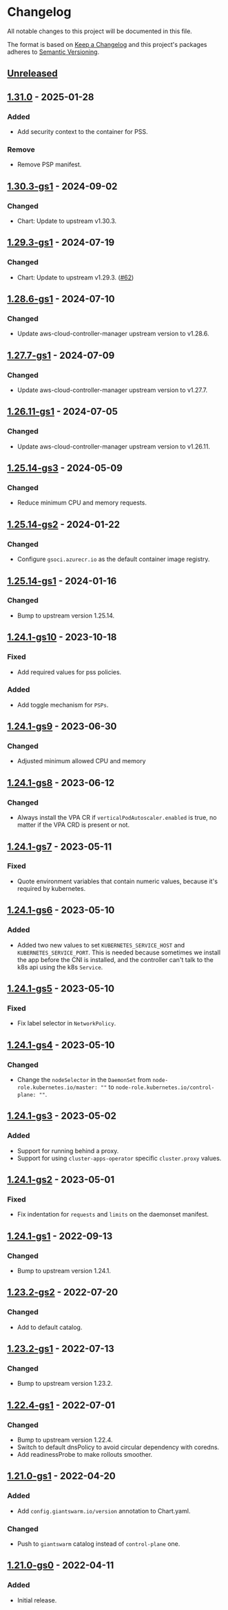 # Changelog

All notable changes to this project will be documented in this file.

The format is based on [Keep a Changelog](http://keepachangelog.com/en/1.0.0/)
and this project's packages adheres to [Semantic Versioning](http://semver.org/spec/v2.0.0.html).

## [Unreleased]

## [1.31.0] - 2025-01-28

### Added

- Add security context to the container for PSS.

### Remove

- Remove PSP manifest.

## [1.30.3-gs1] - 2024-09-02

### Changed

- Chart: Update to upstream v1.30.3.

## [1.29.3-gs1] - 2024-07-19

### Changed

- Chart: Update to upstream v1.29.3. ([#62](https://github.com/giantswarm/aws-cloud-controller-manager-app/pull/62))

## [1.28.6-gs1] - 2024-07-10

### Changed

- Update aws-cloud-controller-manager upstream version to v1.28.6.

## [1.27.7-gs1] - 2024-07-09

### Changed

- Update aws-cloud-controller-manager upstream version to v1.27.7.

## [1.26.11-gs1] - 2024-07-05

### Changed

- Update aws-cloud-controller-manager upstream version to v1.26.11.

## [1.25.14-gs3] - 2024-05-09

### Changed

- Reduce minimum CPU and memory requests.

## [1.25.14-gs2] - 2024-01-22

### Changed

- Configure `gsoci.azurecr.io` as the default container image registry.

## [1.25.14-gs1] - 2024-01-16

### Changed

- Bump to upstream version 1.25.14.

## [1.24.1-gs10] - 2023-10-18

### Fixed

- Add required values for pss policies.

### Added

- Add toggle mechanism for `PSPs`.

## [1.24.1-gs9] - 2023-06-30

### Changed

- Adjusted minimum allowed CPU and memory

## [1.24.1-gs8] - 2023-06-12

### Changed

- Always install the VPA CR if `verticalPodAutoscaler.enabled` is true, no matter if the VPA CRD is present or not.

## [1.24.1-gs7] - 2023-05-11

### Fixed

- Quote environment variables that contain numeric values, because it's required by kubernetes.

## [1.24.1-gs6] - 2023-05-10

### Added

- Added two new values to set `KUBERNETES_SERVICE_HOST` and `KUBERNETES_SERVICE_PORT`. This is needed because sometimes we install the app before the CNI is installed, and the controller can't talk to the k8s api using the k8s `Service`.

## [1.24.1-gs5] - 2023-05-10

### Fixed

- Fix label selector in `NetworkPolicy`.

## [1.24.1-gs4] - 2023-05-10

### Changed

- Change the `nodeSelector` in the `DaemonSet` from `node-role.kubernetes.io/master: ""` to `node-role.kubernetes.io/control-plane: ""`.

## [1.24.1-gs3] - 2023-05-02

### Added

- Support for running behind a proxy.
- Support for using `cluster-apps-operator` specific `cluster.proxy` values.

## [1.24.1-gs2] - 2023-05-01

### Fixed

- Fix indentation for `requests` and `limits` on the daemonset manifest.

## [1.24.1-gs1] - 2022-09-13

### Changed

- Bump to upstream version 1.24.1.

## [1.23.2-gs2] - 2022-07-20

### Changed

- Add to default catalog.

## [1.23.2-gs1] - 2022-07-13

### Changed

- Bump to upstream version 1.23.2.

## [1.22.4-gs1] - 2022-07-01

### Changed

- Bump to upstream version 1.22.4.
- Switch to default dnsPolicy to avoid circular dependency with coredns.
- Add readinessProbe to make rollouts smoother.

## [1.21.0-gs1] - 2022-04-20

### Added

- Add `config.giantswarm.io/version` annotation to Chart.yaml.

### Changed

- Push to `giantswarm` catalog instead of `control-plane` one.

## [1.21.0-gs0] - 2022-04-11

### Added

- Initial release.

[Unreleased]: https://github.com/giantswarm/aws-cloud-controller-manager-app/compare/v1.31.0...HEAD
[1.31.0]: https://github.com/giantswarm/aws-cloud-controller-manager-app/compare/v1.30.3-gs1...v1.31.0
[1.30.3-gs1]: https://github.com/giantswarm/aws-cloud-controller-manager-app/compare/v1.29.3-gs1...v1.30.3-gs1
[1.29.3-gs1]: https://github.com/giantswarm/aws-cloud-controller-manager-app/compare/v1.28.6-gs1...v1.29.3-gs1
[1.28.6-gs1]: https://github.com/giantswarm/aws-cloud-controller-manager-app/compare/v1.27.7-gs1...v1.28.6-gs1
[1.27.7-gs1]: https://github.com/giantswarm/aws-cloud-controller-manager-app/compare/v1.26.11-gs1...v1.27.7-gs1
[1.26.11-gs1]: https://github.com/giantswarm/aws-cloud-controller-manager-app/compare/v1.25.14-gs3...v1.26.11-gs1
[1.25.14-gs3]: https://github.com/giantswarm/aws-cloud-controller-manager-app/compare/v1.25.14-gs2...v1.25.14-gs3
[1.25.14-gs2]: https://github.com/giantswarm/aws-cloud-controller-manager-app/compare/v1.25.14-gs1...v1.25.14-gs2
[1.25.14-gs1]: https://github.com/giantswarm/aws-cloud-controller-manager-app/compare/v1.24.1-gs10...v1.25.14-gs1
[1.24.1-gs10]: https://github.com/giantswarm/aws-cloud-controller-manager-app/compare/v1.24.1-gs9...v1.24.1-gs10
[1.24.1-gs9]: https://github.com/giantswarm/aws-cloud-controller-manager-app/compare/v1.24.1-gs8...v1.24.1-gs9
[1.24.1-gs8]: https://github.com/giantswarm/aws-cloud-controller-manager-app/compare/v1.24.1-gs7...v1.24.1-gs8
[1.24.1-gs7]: https://github.com/giantswarm/aws-cloud-controller-manager-app/compare/v1.24.1-gs6...v1.24.1-gs7
[1.24.1-gs6]: https://github.com/giantswarm/aws-cloud-controller-manager-app/compare/v1.24.1-gs5...v1.24.1-gs6
[1.24.1-gs5]: https://github.com/giantswarm/aws-cloud-controller-manager-app/compare/v1.24.1-gs4...v1.24.1-gs5
[1.24.1-gs4]: https://github.com/giantswarm/aws-cloud-controller-manager-app/compare/v1.24.1-gs3...v1.24.1-gs4
[1.24.1-gs3]: https://github.com/giantswarm/aws-cloud-controller-manager-app/compare/v1.24.1-gs2...v1.24.1-gs3
[1.24.1-gs2]: https://github.com/giantswarm/aws-cloud-controller-manager-app/compare/v1.24.1-gs1...v1.24.1-gs2
[1.24.1-gs1]: https://github.com/giantswarm/aws-cloud-controller-manager-app/compare/v1.23.2-gs2...v1.24.1-gs1
[1.23.2-gs2]: https://github.com/giantswarm/aws-cloud-controller-manager-app/compare/v1.23.2-gs1...v1.23.2-gs2
[1.23.2-gs1]: https://github.com/giantswarm/aws-cloud-controller-manager-app/compare/v1.22.4-gs1...v1.23.2-gs1
[1.22.4-gs1]: https://github.com/giantswarm/aws-cloud-controller-manager-app/compare/v1.21.0-gs1...v1.22.4-gs1
[1.21.0-gs1]: https://github.com/giantswarm/aws-cloud-controller-manager-app/compare/v1.21.0-gs0...v1.21.0-gs1
[1.21.0-gs0]: https://github.com/giantswarm/aws-cloud-controller-manager-app/compare/v0.0.0...v1.21.0-gs0
